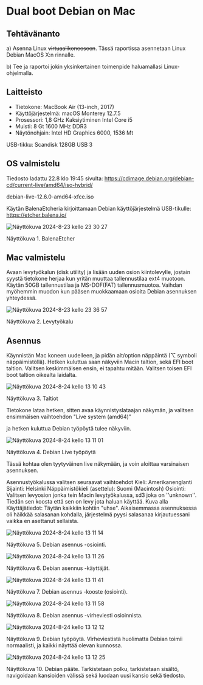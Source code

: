 # Dual boot Debian on Mac

## Tehtävänanto

a) Asenna Linux ~~virtuaalikoneeseen~~. Tässä raportissa asennetaan Linux Debian MacOS X:n rinnalle.

b) Tee ja raportoi jokin yksinkertainen toimenpide haluamallasi Linux-ohjelmalla.


## Laitteisto

- Tietokone: MacBook Air (13-inch, 2017)
- Käyttöjärjestelmä: macOS Monterey 12.7.5
- Prosessori: 1,8 GHz Kaksiytiminen Intel Core i5
- Muisti: 8 Gt 1600 MHz DDR3
- Näytönohjain: Intel HD Graphics 6000, 1536 Mt

USB-tikku: Scandisk 128GB USB 3

## OS valmistelu

Tiedosto ladattu 22.8 klo 19:45 sivulta: https://cdimage.debian.org/debian-cd/current-live/amd64/iso-hybrid/

debian-live-12.6.0-amd64-xfce.iso

Käytän BalenaEtcheria kirjoittamaan Debian käyttöjärjestelmä USB-tikulle: https://etcher.balena.io/

![Näyttökuva 2024-8-23 kello 23 30 27](https://github.com/user-attachments/assets/b40074bb-90dd-4954-a889-a856d8780942)

Näyttökuva 1. BalenaEtcher


## Mac valmistelu

Avaan levytyökalun (disk utility) ja lisään uuden osion kiintolevylle, jostain syystä tietokone herjaa kun yritän muuttaa tallennustilaa ext4 muotoon.
Käytän 50GB tallennustilaa ja MS-DOF(FAT) tallennusmuotoa. Vaihdan myöhemmin muodon kun pääsen muokkaamaan osioita Debian asennuksen yhteydessä.

![Näyttökuva 2024-8-23 kello 23 36 57](https://github.com/user-attachments/assets/47b2b0c6-874a-43fe-9875-165eca65b8bb)

Näyttökuva 2. Levytyökalu


## Asennus

Käynnistän Mac koneen uudelleen, ja pidän alt/option näppäintä (⌥ symboli näppäimistöllä).
Hetken kuluttua saan näkyviin Macin taltion, sekä EFI boot taltion. 
Valitsen keskimmäisen ensin, ei tapahtu mitään.
Valitsen toisen EFI boot taltion oikealta laidalta.

![Näyttökuva 2024-8-24 kello 13 10 43](https://github.com/user-attachments/assets/7cb67ec7-e093-4067-ae6f-732f13d0bf5d)

Näyttökuva 3. Taltiot


Tietokone lataa hetken, sitten avaa käynnistyslataajan näkymän, ja valitsen ensimmäisen vaihtoehdon "Live system (amd64)"

ja hetken kuluttua Debian työpöytä tulee näkyviin.

![Näyttökuva 2024-8-24 kello 13 11 01](https://github.com/user-attachments/assets/1889fb31-9439-4969-addb-25f585c931b7)

Näyttökuva 4. Debian Live työpöytä


Tässä kohtaa olen tyytyväinen live näkymään, ja voin aloittaa varsinaisen asennuksen.

Asennustyökalussa valitsen seuraavat vaihtoehdot
Kieli: Amerikanenglanti
Sijainti: Helsinki
Näppäimistökieli (asettelu): Suomi (Macintosh)
Osiointi: Valitsen levyosion jonka tein Macin levytyökalussa, sd3 joka on ''unknown''. Tiedän sen koosta että sen on levy jota haluan käyttää. Kuva alla
Käyttäjätiedot: Täytän kaikkiin kohtiin "uhse". Aikaisemmassa asennuksessa oli häikkää salasanan kohdalla, järjestelmä pyysi salasanaa kirjautuessani vaikka en asettanut sellaista.


![Näyttökuva 2024-8-24 kello 13 11 14](https://github.com/user-attachments/assets/548aa362-3f76-42fa-bf3e-5343df9e3bb2)

Näyttökuva 5. Debian asennus -osiointi.


![Näyttökuva 2024-8-24 kello 13 11 26](https://github.com/user-attachments/assets/37efc19d-c0bd-440f-bfb6-bae914d2b543)

Näyttökuva 6. Debian asennus -käyttäjät.


![Näyttökuva 2024-8-24 kello 13 11 41](https://github.com/user-attachments/assets/9275d533-3954-4c38-8874-bf5eb65e8090)

Näyttökuva 7. Debian asennus -kooste (osiointi).


![Näyttökuva 2024-8-24 kello 13 11 58](https://github.com/user-attachments/assets/2d7dad99-e377-4fd7-a352-cbb47a5f94d8)

Näyttökuva 8. Debian asennus -virheviesti osioinnista.


![Näyttökuva 2024-8-24 kello 13 12 12](https://github.com/user-attachments/assets/1837f3e6-fdbb-477d-8392-a3f4216238d4)

Näyttökuva 9. Debian työpöytä. Virheviestistä huolimatta Debian toimii normaalisti, ja kaikki näyttää olevan kunnossa.


![Näyttökuva 2024-8-24 kello 13 12 25](https://github.com/user-attachments/assets/71c58137-5aa5-4cf8-9e23-884cd2d6e2e3)

Näyttökuva 10. Debian pääte. Tarkistetaan polku, tarkistetaan sisältö, navigoidaan kansioiden välissä sekä luodaan uusi kansio sekä tiedosto.

